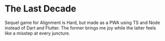 # The Last Decade

Sequel game for Alignment is Hard, but made as a PWA using TS and Node instead of Dart and Flutter. The former brings me joy while the latter feels like a misstep at every juncture.
